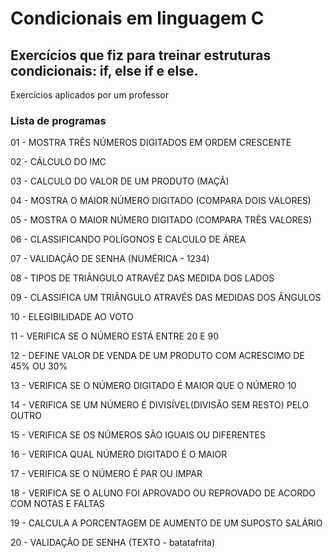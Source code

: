# Condicionais em linguagem C

## Exercícios que fiz para treinar estruturas condicionais: if, else if e else.

Exercícios aplicados por um professor

### Lista de programas

01 - MOSTRA TRÊS NÚMEROS DIGITADOS EM ORDEM CRESCENTE

02 - CÁLCULO DO IMC

03 - CALCULO DO VALOR DE UM PRODUTO (MAÇÃ)

04 - MOSTRA O MAIOR NÚMERO DIGITADO (COMPARA DOIS VALORES)

05 - MOSTRA O MAIOR NÚMERO DIGITADO (COMPARA TRÊS VALORES)

06 - CLASSIFICANDO POLÍGONOS E CALCULO DE ÁREA

07 - VALIDAÇÃO DE SENHA (NUMÉRICA - 1234)

08 - TIPOS DE TRIÂNGULO ATRAVÉZ DAS MEDIDA DOS LADOS

09 - CLASSIFICA UM TRIÂNGULO ATRAVÉS DAS MEDIDAS DOS ÂNGULOS

10 - ELEGIBILIDADE AO VOTO

11 - VERIFICA SE O NÚMERO ESTÁ ENTRE 20 E 90

12 - DEFINE VALOR DE VENDA DE UM PRODUTO COM ACRESCIMO DE 45% OU 30%

13 - VERIFICA SE O NÚMERO DIGITADO É MAIOR QUE O NÚMERO 10

14 - VERIFICA SE UM NÚMERO É DIVISÍVEL(DIVISÃO SEM RESTO) PELO OUTRO

15 - VERIFICA SE OS NÚMEROS SÃO IGUAIS OU DIFERENTES

16 - VERIFICA QUAL NÚMERO DIGITADO É O MAIOR

17 - VERIFICA SE O NÚMERO É PAR OU IMPAR

18 - VERIFICA SE O ALUNO FOI APROVADO OU REPROVADO DE ACORDO COM NOTAS E FALTAS

19 - CALCULA A PORCENTAGEM DE AUMENTO DE UM SUPOSTO SALÁRIO 

20 - VALIDAÇÃO DE SENHA (TEXTO - batatafrita)